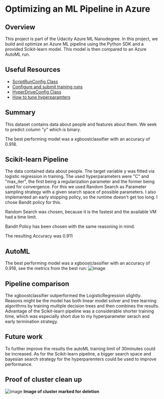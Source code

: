 # Optimizing an ML Pipeline in Azure

## Overview
This project is part of the Udacity Azure ML Nanodegree.
In this project, we build and optimize an Azure ML pipeline using the Python SDK and a provided Scikit-learn model.
This model is then compared to an Azure AutoML run.

## Useful Resources
- [ScriptRunConfig Class](https://docs.microsoft.com/en-us/python/api/azureml-core/azureml.core.scriptrunconfig?view=azure-ml-py)
- [Configure and submit training runs](https://docs.microsoft.com/en-us/azure/machine-learning/how-to-set-up-training-targets)
- [HyperDriveConfig Class](https://docs.microsoft.com/en-us/python/api/azureml-train-core/azureml.train.hyperdrive.hyperdriveconfig?view=azure-ml-py)
- [How to tune hyperparamters](https://docs.microsoft.com/en-us/azure/machine-learning/how-to-tune-hyperparameters)


## Summary
This dataset contains data about people and features about them. We seek to predict column "y" which is binary. 

The best performing model was a xgboostclassifier with an accuracy of 0.918.

## Scikit-learn Pipeline
The data contained data about people. The target variable y was fitted via logistic regression in training.
The used hyperparameters were "C" and "max_iter", the first being a regularization parameter and the former being used for convergence.
For this we used Random Search as Parameter sampling strategy with a given search space of possible parameters. 
I also implemented an early stopping policy, so the runtime doesn't get too long. I chose Bandit policy for this.

Random Search was chosen, because it is the fastest and the available VM had a time limit.

Bandit Policy has been chosen with the same reasoning in mind.

The resulting Accuracy was 0.911


## AutoML
The best performing model was a xgboostclassifier with an accuracy of 0.918, see the metrics from the best run:
![image](https://user-images.githubusercontent.com/77688775/211310022-a2c021b6-4bee-49f8-8689-fa7191657102.png)


## Pipeline comparison
The xgboostclassifier outperformed the LogisticRegression slightly. Reasons might be the model has both linear model solver and tree learning algorithms
by training multiple decision trees and then combines the results.
Advantage of the Scikit-learn pipeline was a considerable shorter training time, which was especially short due to my hyperparameter serach and early termination strategy.

## Future work
To further improve the results the autoML training limit of 30minutes could be increased. As for the Scikit-learn pipeline, 
a bigger search space and bayesian search strategy for the hyperparemters could be used to improve performance.

## Proof of cluster clean up
![image](https://user-images.githubusercontent.com/77688775/211310965-a2c67a6e-3ecf-4353-ae66-b08e06262968.png)
**Image of cluster marked for deletion**
